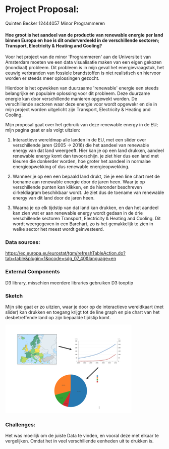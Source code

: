 # Project Proposal:

Quinten Becker
12444057
Minor Programmeren

 #### Hoe groot is het aandeel van de productie van renewable energie per land binnen Europa en hoe is dit onderverdeeld in de verschillende sectoren; Transport, Electricity & Heating and Cooling?

Voor het project van de minor 'Programmeren' aan de Universiteit van Amsterdam moeten we een data visualisatie maken van een eigen gekozen (mondiaal) probleem. Dit probleem is in mijn geval het energievraagstuk, het eeuwig verbranden van fossiele brandstoffen is niet realistisch en hiervoor worden er steeds meer oplossingen gezocht.

Hierdoor is het opwekken van duurzaame 'renewable' energie  een steeds belangrijke en populaire oplossing voor dit probleem.
Deze duurzame energie kan door verschillende manieren opgewekt worden. De verschillende sectoren waar deze energie voor wordt opgewekr en die in mijn project worden uitgelicht zijn Transport, Electricity & Heating and Cooling.

Mijn proposal gaat over het gebruik van deze renewable energy in de EU; mijn pagina gaat er als volgt uitzien:

1. Interactieve wereldmap alle landen in de EU, met een slider over verschillende jaren (2005 -> 2016)
   die het aandeel van renewable energy van dat land weergeeft.
      Hier kan je op een land drukken, aandeel renewable energy komt dan tevoorschijn.
      je ziet hier dus een land met kleuren die donkerder worden, hoe groter het aandeel in normalae energieopwekking of dus renewable energieopwekking.

2. Wanneer je op een een bepaald land drukt, zie je een line chart met de toename aan renewable energie door de jaren heen. Waar je op verschillende punten kan klikken, en de hieronder beschreven cirkeldiagram beschikbaar wordt.  Je ziet dus de toename van renewable energy van dit land door de jaren heen.

3.  Waarna je op elk tijdstip van dat land kan drukken, en dan het aandeel kan zien wat er aan renewable energy wordt gedaan in de drie verschillende sectoren Transport, Electricity & Heating and Cooling. Dit wordt weergegeven in een Barchart, zo is het gemakkelijk te zien in welke sector het meest wordt geinvesteerd.

### Data sources:
https://ec.europa.eu/eurostat/tgm/refreshTableAction.do?tab=table&plugin=1&pcode=sdg_07_40&language=en


### External Components
D3 library, misschien meerdere libraries gebruiken
D3 tooptip

### Sketch
Mijn site gaat er zo uitzien, waar je door op de interactieve wereldkaart (met slider) kan drukken en  toegang krijgt tot de line graph en pie chart van het desbetreffende land op zijn bepaalde tijdstip komt.

<img src="doc/Schets_opmaak.png" width="400">


### Challenges:
Het was moeilijk om de juiste Data te vinden, en vooral deze met elkaar te vergelijken. Omdat het in veel verschillende eenheden uit te drukken is.
